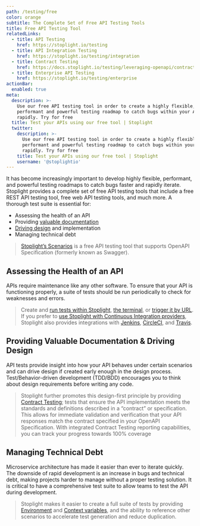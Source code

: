 ```yaml
---
path: /testing/free
color: orange
subtitle: The Complete Set of Free API Testing Tools
title: Free API Testing Tool
relatedLinks:
  - title: API Testing
    href: https://stoplight.io/testing
  - title: API Integration Testing
    href: https://stoplight.io/testing/integration
  - title: Contract Testing
    href: https://docs.stoplight.io/testing/leveraging-openapi/contract-testing
  - title: Enterprise API Testing
    href: https://stoplight.io/testing/enterprise
actionBar:
  enabled: true
meta:
  description: >-
    Use our free API testing tool in order to create a highly flexible,
    performant and powerful testing roadmap to catch bugs within your APIs
    rapidly. Try for free
  title: Test your APIs using our free tool | Stoplight
  twitter:
    description: >-
      Use our free API testing tool in order to create a highly flexible,
      performant and powerful testing roadmap to catch bugs within your APIs
      rapidly. Try for free
    title: Test your APIs using our free tool | Stoplight
    username: '@stoplightio'
---
```


It has become increasingly important to develop highly flexible, performant, and powerful testing roadmaps to catch bugs faster and rapidly iterate. Stoplight provides a complete set of free API testing tools that include a free REST API testing tool, free web API testing tools, and much more. A thorough test suite is essential for:

- Assessing the health of an API
- Providing [valuable documentation](https://stoplight.io/documentation)
- [Driving design](https://stoplight.io/design) and implementation
- Managing technical debt

> [Stoplight’s Scenarios](https://stoplight.io/testing) is a free API testing tool that supports OpenAPI Specification (formerly known as Swagger).

## Assessing the Health of an API

APIs require maintenance like any other software. To ensure that your API is functioning properly, a suite of tests should be run periodically to check for weaknesses and errors.

> Create and [run tests within Stoplight](https://docs.stoplight.io/testing/running-tests/in-stoplight), [the terminal](https://docs.stoplight.io/testing/running-tests/in-the-terminal), or [trigger it by URL](https://docs.stoplight.io/testing/running-tests/triggering-by-url). If you prefer to [use Stoplight with Continuous Integration providers](https://docs.stoplight.io/testing/continuous-integration/overview), Stoplight also provides integrations with [Jenkins](https://docs.stoplight.io/testing/continuous-integration/jenkins), [CircleCI](https://docs.stoplight.io/testing/continuous-integration/circle-ci), and [Travis](https://docs.stoplight.io/testing/continuous-integration/travis).

## Providing Valuable Documentation & Driving Design

API tests provide insight into how your API behaves under certain scenarios and can drive design if created early enough in the design process. Test/Behavior-driven development (TDD/BDD) encourages you to think about design requirements before writing any code.

> Stoplight further promotes this design-first principle by providing [Contract Testing](https://docs.stoplight.io/testing/leveraging-openapi/contract-testing); tests that ensure the API implementation meets the standards and definitions described in a “contract” or specification. This allows for immediate validation and verification that your API responses match the contract specified in your OpenAPI Specification. With integrated Contract Testing reporting capabilities, you can track your progress towards 100% coverage

## Managing Technical Debt

Microservice architecture has made it easier than ever to iterate quickly. The downside of rapid development is an increase in bugs and technical debt, making projects harder to manage without a proper testing solution. It is critical to have a comprehensive test suite to allow teams to test the API during development.

> Stoplight makes it easier to create a full suite of tests by providing [Environment](https://docs.stoplight.io/testing/using-variables/environment) and [Context variables](https://docs.stoplight.io/testing/using-variables/context), and the ability to reference other scenarios to accelerate test generation and reduce duplication.
